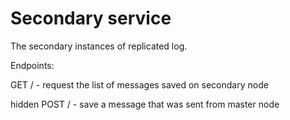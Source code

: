 # Secondary service

The secondary instances of replicated log.

Endpoints:

GET / - request the list of messages saved on secondary node

hidden
POST / - save a message that was sent from master node